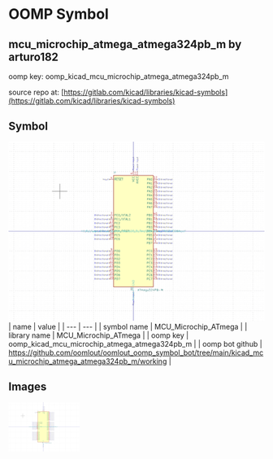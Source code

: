 # OOMP Symbol  
## mcu_microchip_atmega_atmega324pb_m  by arturo182  
  
oomp key: oomp_kicad_mcu_microchip_atmega_atmega324pb_m  
  
source repo at: [https://gitlab.com/kicad/libraries/kicad-symbols](https://gitlab.com/kicad/libraries/kicad-symbols)  
## Symbol  
  
[![working.png](working_600.png)](working.png)  
| name | value | 
| --- | --- | 
| symbol name | MCU_Microchip_ATmega | 
| library name | MCU_Microchip_ATmega | 
| oomp key | oomp_kicad_mcu_microchip_atmega_atmega324pb_m | 
| oomp bot github | https://github.com/oomlout/oomlout_oomp_symbol_bot/tree/main/kicad_mcu_microchip_atmega_atmega324pb_m/working | 
## Images  
  
[![working.png](working_140.png)](working.png)  
